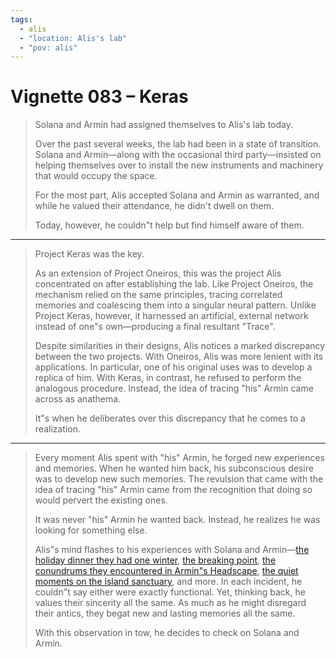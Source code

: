 ```yaml
---
tags:
  - alis
  - "location: Alis's lab"
  - "pov: alis"
---
```


# Vignette 083 – Keras

> Solana and Armin had assigned themselves to Alis's lab today.
>
> Over the past several weeks, the lab had been in a state of transition. Solana and Armin—along with the occasional third party—insisted on helping themselves over to install the new instruments and machinery that would occupy the space.
>
> For the most part, Alis accepted Solana and Armin as warranted, and while he valued their attendance, he didn't dwell on them.
>
> Today, however, he couldn"t help but find himself aware of them.

---

> Project Keras was the key.
>
> As an extension of Project Oneiros, this was the project Alis concentrated on after establishing the lab. Like Project Oneiros, the mechanism relied on the same principles, tracing correlated memories and coalescing them into a singular neural pattern. Unlike Project Keras, however, it harnessed an artificial, external network instead of one"s own—producing a final resultant "Trace".
>
> Despite similarities in their designs, Alis notices a marked discrepancy between the two projects. With Oneiros, Alis was more lenient with its applications. In particular, one of his original uses was to develop a replica of him. With Keras, in contrast, he refused to perform the analogous procedure. Instead, the idea of tracing "his" Armin came across as anathema.
>
> It"s when he deliberates over this discrepancy that he comes to a realization.

---

> Every moment Alis spent with "his" Armin, he forged new experiences and memories. When he wanted him back, his subconscious desire was to develop new such memories. The revulsion that came with the idea of tracing "his" Armin came from the recognition that doing so would pervert the existing ones.
>
> It was never "his" Armin he wanted back. Instead, he realizes he was looking for something else.
>
> Alis"s mind flashes to his experiences with Solana and Armin—[the holiday dinner they had one winter](../2022-h2/2022-12-28_vignette-015_first-impressions.md), [the breaking point](../2023-q3/2023-08-27_vignette-044_breaking-point.md), [the conundrums they encountered in Armin"s Headscape](../2024-q2/2024-06-13_rendition-062_combination-lock.md), [the quiet moments on the island sanctuary](2024-11-10_rendition-077_icon.md), and more. In each incident, he couldn"t say either were exactly functional. Yet, thinking back, he values their sincerity all the same. As much as he might disregard their antics, they begat new and lasting memories all the same.
>
> With this observation in tow, he decides to check on Solana and Armin.
